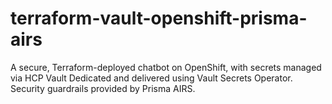 # terraform-vault-openshift-prisma-airs
A secure, Terraform-deployed chatbot on OpenShift, with secrets managed via HCP Vault Dedicated and delivered using Vault Secrets Operator. Security guardrails provided by Prisma AIRS. 
